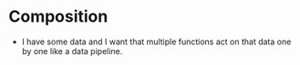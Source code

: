 # Composition

- I have some data and I want that multiple functions act on that data one by one like a data pipeline.
